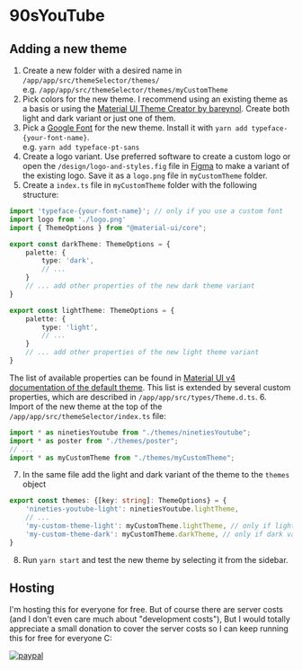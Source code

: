 # 90sYouTube

## Adding a new theme

1. Create a new folder with a desired name in `/app/app/src/themeSelector/themes/` \
e.g. `/app/app/src/themeSelector/themes/myCustomTheme`
2. Pick colors for the new theme. I recommend using an existing theme as a basis or using the [Material UI Theme Creator by bareynol](https://bareynol.github.io/mui-theme-creator/). Create both light and dark variant or just one of them.
3. Pick a [Google Font](https://fonts.google.com/) for the new theme. Install it with `yarn add typeface-{your-font-name}`.\
e.g. `yarn add typeface-pt-sans`
4. Create a logo variant. Use preferred software to create a custom logo or open the `/design/logo-and-styles.fig` file in [Figma](https://figma.com/) to make a variant of the existing logo. Save it as a `logo.png` file in `myCustomTheme` folder.
5. Create a `index.ts` file in `myCustomTheme` folder with the following structure:
```typescript
import 'typeface-{your-font-name}'; // only if you use a custom font
import logo from './logo.png'
import { ThemeOptions } from "@material-ui/core";

export const darkTheme: ThemeOptions = {
    palette: {
        type: 'dark',
        // ...
    }
    // ... add other properties of the new dark theme variant
}

export const lightTheme: ThemeOptions = {
    palette: {
        type: 'light',
        // ...
    }
    // ... add other properties of the new light theme variant
}
```
The list of available properties can be found in [Material UI v4 documentation of the default theme](https://v4.mui.com/customization/default-theme/). This list is extended by several custom properties, which are described in `/app/app/src/types/Theme.d.ts`.
6. Import of the new theme at the top of the `/app/app/src/themeSelector/index.ts` file:
```typescript
import * as ninetiesYoutube from "./themes/ninetiesYoutube";
import * as poster from "./themes/poster";
// ...
import * as myCustomTheme from "./themes/myCustomTheme";
```
7. In the same file add the light and dark variant of the theme to the `themes` object
```typescript
export const themes: {[key: string]: ThemeOptions} = {
    'nineties-youtube-light': ninetiesYoutube.lightTheme,
    // ...
    'my-custom-theme-light': myCustomTheme.lightTheme, // only if light variant defined
    'my-custom-theme-dark': myCustomTheme.darkTheme, // only if dark variant defined
}
```
8. Run `yarn start` and test the new theme by selecting it from the sidebar.

## Hosting

I'm hosting this for everyone for free.
But of course there are server costs (and I don't even care much about "development costs"), But I would totally appreciate a small donation to cover the server costs so I can keep running this for free for everyone C:

[![paypal](https://www.paypalobjects.com/en_US/i/btn/btn_donate_LG.gif)](https://www.paypal.com/cgi-bin/webscr?cmd=_s-xclick&hosted_button_id=LA3SGLKW7N4U8)
